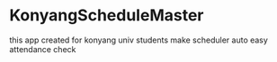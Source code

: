 # KonyangScheduleMaster
this app created for konyang univ students
make scheduler auto
easy attendance check
